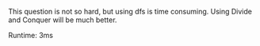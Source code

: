 This question is not so hard, but using dfs is time consuming. Using Divide and Conquer will be much better.

Runtime: 3ms
